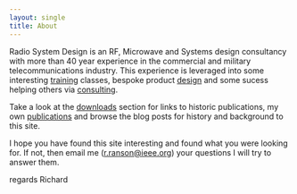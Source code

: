 ```yaml
---
layout: single
title: About
---
```

Radio System Design is an RF, Microwave and Systems design consultancy with 
more than 40 year experience in the commercial and military telecommunications industry.
This experience is leveraged into some interesting [training](/pages/Training) classes, bespoke 
product [design](/pages/Design) and some sucess helping others via [consulting](/pages/Consulting).

Take a look at the [downloads](/downloads) section for links to historic publications, 
my own [publications](/publications) and browse the blog posts for history and background to this site.

I hope you have found this site interesting and found what you were looking for. 
If not, then email me (r.ranson@ieee.org) your questions I will try to answer them.

regards Richard




